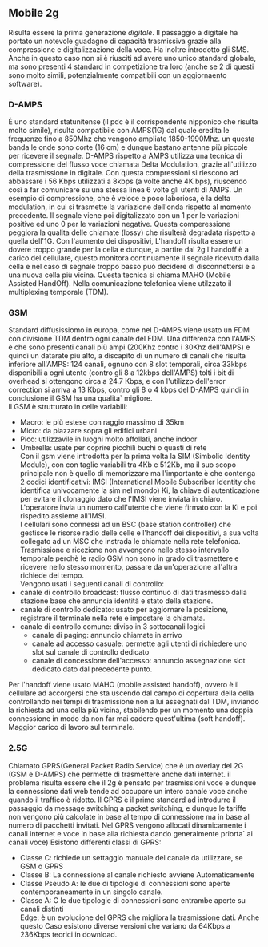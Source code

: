 ## Mobile 2g
Risulta essere la prima generazione _digitale_. Il passaggio a digitale ha portato un notevole guadagno di capacità trasmissiva grazie alla compressione e digitalizzazione della voce. Ha inoltre introdotto gli SMS.<br>
Anche in questo caso non si è riusciti ad avere uno unico standard globale, ma sono presenti 4 standard in competizione tra loro (anche se 2 di questi sono molto simili, potenzialmente compatibili con un aggiornaento software).

### D-AMPS
È uno standard statunitense (il pdc è il corrispondente nipponico che risulta molto simile), risulta compatibile con AMPS(1G) dal quale eredita le frequenze fino a 850Mhz che vengono ampliate 1850-1990Mhz. un questa banda le onde sono corte (16 cm) e dunque bastano antenne più piccole per ricevere il segnale. D-AMPS rispetto a AMPS utilizza una tecnica di compressione del flusso voce chiamata Delta Modulation, grazie all'utilizzo della trasmissione in digitale. Con questa compressioni si riescono ad abbassare i 56 Kbps utilizzati a 8kbps (a volte anche 4K bps), riuscendo così a far comunicare su una stessa linea 6 volte gli utenti di AMPS. Un esempio di compressione, che è veloce e poco laboriosa, è la delta modulation, in cui si trasmette la variazione dell'onda rispetto al momento precedente. Il segnale viene poi digitalizzato con un 1 per le variazioni positive ed uno 0 per le variazioni negative. Questa comperessione peggiora la qualita delle chiamate (lossy) che risulterà degradata rispetto a quella dell'1G.
Con l'aumento dei dispositivi, L'handoff risulta essere un dovere troppo grande per la cella e dunque, a partire dal 2g l'handoff è a carico del cellulare, questo monitora continuamente il segnale ricevuto dalla cella e nel caso di segnale troppo basso può decidere di disconnettersi e a una nuova cella più vicina. Questa tecnica si chiama MAHO (Mobile Assisted HandOff). Nella comunicazione telefonica viene utilzzato il multiplexing temporale (TDM).
### GSM
Standard diffusissiomo in europa, come nel D-AMPS viene usato un FDM con divisione TDM dentro ogni canale del FDM. Una differenza con l'AMPS è che sono presenti canali più ampi (200Khz contro i 30Khz dell'AMPS) e quindi un datarate più alto, a discapito di un numero di canali che risulta inferiore all'AMPS: 124 canali, ognuno con 8 slot temporali, circa 33kbps disponibili a ogni utente  (contro gli 8 a 12kbps dell'AMPS) tolti i bit di overhead si ottengono circa a 24.7 Kbps, e con l'utilizzo dell'error correction si arriva a 13 Kbps, contro gli 8 o 4 kbps del D-AMPS quindi in conclusione il GSM ha una qualita` migliore.<br>
Il GSM è strutturato in celle variabili: <br>
- Macro: le più estese con raggio massimo di 35km <br> 
- Micro: da piazzare sopra gli edifici urbani<br>
- Pico: utilizzavile in luoghi molto affollati, anche indoor <br>
- Umbrella: usate per coprire picchili buchi o quasti di rete<br>
Con il gsm viene introdotta per la prima volta la SIM (Simbolic Identity Module), con con taglie variabili tra 4Kb e 512Kb, ma il suo scopo principale non è quello di memorizzare ma l'importante è che contenga 2 codici identificativi:
IMSI (International Mobile Subscriber Identity che identifica univocamente la sim nel mondo)
Ki, la chiave di autenticazione per evitare il clonaggio dato che l'IMSI viene inviata in chiaro.
L'operatore invia un numero call'utente che viene firmato con la Ki e poi rispedito assieme all'IMSI.<br>
I cellulari sono connessi ad un BSC (base station controller) che gestisce le risorse radio delle celle e l'handoff dei dispositivi, a sua volta collegato ad un MSC che instrada le chiamate nella rete telefonica.<br>
Trasmissione e ricezione non avvengono nello stesso intervallo temporale perchè le radio GSM non sono in grado di trasmettere e ricevere nello stesso momento, passare da un'operazione all'altra richiede del tempo.<br>
Vengono usati i seguenti canali di controllo:
- canale di controllo broadcast: flusso continuo di dati trasmesso dalla stazione base che annuncia identità e stato della stazione.
- canale di controllo dedicato: usato per aggiornare la posizione, registrare il terminale nella rete e impostare la chiamata.
- canale di controllo comune: diviso in 3 sottocanali logici
  - canale di paging: annuncio chiamate in arrivo
  - canale ad accesso casuale: permette agli utenti di richiedere uno slot sul canale di controllo dedicato
  - canale di concessione dell'accesso: annuncio assegnazione slot dedicato dato dal precedente punto.

Per l'handoff viene usato MAHO (mobile assisted handoff), ovvero è il cellulare ad accorgersi che sta uscendo dal campo di copertura della cella controllando nei tempi di trasmissione non a lui assegnati dal TDM, inviando la richiesta ad una cella più vicina, stabilendo per un momento una doppia connessione in modo da non far mai cadere quest'ultima (soft handoff). Maggior carico di lavoro sul terminale.
### 2.5G
Chiamato GPRS(General Packet Radio Service) che è un overlay del 2G (GSM e D-AMPS) che permette di trasmettere anche dati internet. il problema risulta essere che il 2g è pensato per trasmissioni voce e dunque la connessione dati web tende ad occupare un intero canale voce anche quando il traffico è ridotto. Il GPRS è il primo standard ad introdurre il passaggio da message switching a packet switching, e dunque le tariffe non vengono più calcolate in base al tempo di connessione ma in base al numero di pacchetti invitati. Nel GPRS vengono allocati dinamicamente i canali internet e voce in base alla richiesta dando generalmente priorta` ai canali voce) 
Esistono differenti classi di GPRS:<br>
- Classe C: richiede un settaggio manuale del canale da utilizzare, se GSM o GPRS<br>
- Classe B: La connessione al canale richiesto avviene Automaticamente<br>
- Classe Pseudo A: le due di tipologie di connessioni sono aperte contemporaneamente in un singolo canale.<br>
- Classe A: C le due tipologie di connessioni sono entrambe aperte su canali distinti<br>
Edge: è un evolucione del GPRS che migliora la trasmissione dati. Anche questo Caso esistono diverse versioni che variano da 64Kbps a 236Kbps teorici in download.
